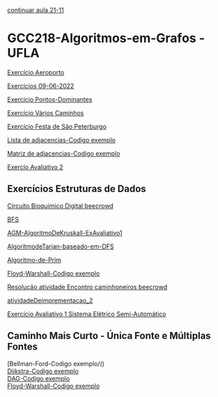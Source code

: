 
[continuar aula 21-11](https://github.com/OsvaldoUfla/aula21-11Grafos)

# GCC218-Algoritmos-em-Grafos - UFLA  

[Exercício Aeroporto](https://github.com/OsvaldoUfla/aeroporto)

[Exercícios 09-06-2022](https://github.com/OsvaldoUfla/-GCC218-Exercicios-09-06-2022/tree/main)

[Exercício Pontos-Dominantes](https://github.com/OsvaldoUfla/GCC218-Pontos-Dominantes)

[Exercício Vários Caminhos](https://github.com/OsvaldoUfla/GCC218-Varios-Caminhos)

[Exercício Festa de São Peterburgo](https://github.com/OsvaldoUfla/GCC218-Festa-Sao-petersburgo)

[Lista de adjacencias-Codigo exemplo](https://github.com/OsvaldoUfla/GCC218-ListaDeAdjacencias)

[Matriz de adjacencias-Codigo exemplo](https://github.com/OsvaldoUfla/GCC218-MatrizDeAdjacencias)

[Exercío Avaliativo 2](https://github.com/OsvaldoUfla/Projetando_estradas/blob/main/README.md)  

##  Exercícios Estruturas de Dados

[Circuito Bioquimico Digital beecrowd](https://github.com/OsvaldoUfla/GCC218-CircuitoBioquimicoDigital)

[BFS](https://github.com/OsvaldoUfla/GCC218-BFS)

[AGM-AlgoritmoDeKruskall-ExAvaliativo1](https://github.com/OsvaldoUfla/GCC218-AGM-AlgoritmoDeKruskall-ExAvaliativo1)

[AlgoritmodeTarjan-baseado-em-DFS](https://github.com/OsvaldoUfla/GCC218-AlgoritmodeTarjan-baseado-em-DFS)

[Algoritmo-de-Prim](https://github.com/OsvaldoUfla/GCC218-Algoritmo-de-Prim/tree/main)

[Floyd-Warshall-Codigo exemplo](https://github.com/OsvaldoUfla/GCC218-Floyd-Warshall)

[Resolução atividade Encontro caminhoneiros beecrowd](https://github.com/OsvaldoUfla/GCC218-beecrowd-2372-Reuniao/blob/main/README.md)

[atividadeDeimprementacao_2](https://github.com/OsvaldoUfla/atividadeDeimprementacao_2-GCC218)  

[Exercício Avaliativo 1 Sistema Elétrico Semi-Automático ](https://github.com/OsvaldoUfla/-GCC218-ExercicioAvaliativo1)  

## Caminho Mais Curto - Única Fonte e Múltiplas Fontes  
[Bellman-Ford-Codigo exemplo/()  
[Dijkstra-Codigo exemplo]()  
[DAG-Codigo exemplo]()  
[Floyd-Warshall-Codigo exemplo]()  
